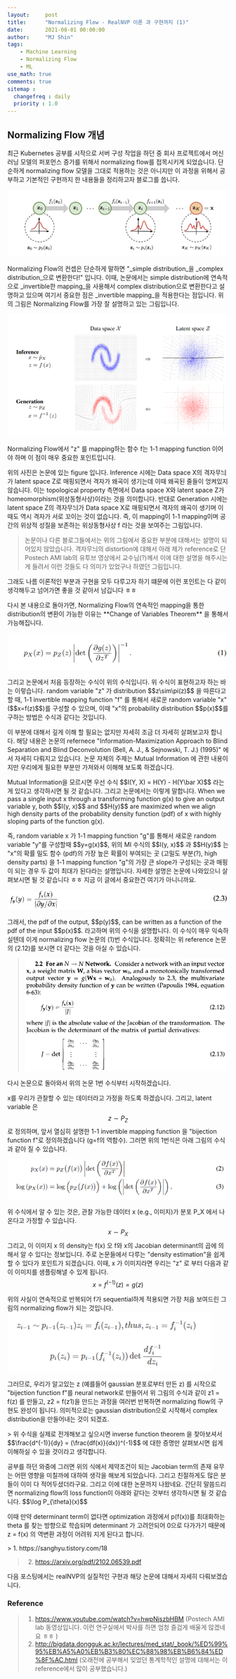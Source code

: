 ```yaml
---
layout:     post
title:      "Normalizing Flow - RealNVP 이론 과 구현까지 (1)"
date:       2021-08-01 00:00:00
author:     "MJ Shin"
tags:
    - Machine Learning
    - Normalizing Flow
    - ML
use_math: true
comments: true
sitemap :
  changefreq : daily
  priority : 1.0
---
```

## Normalizing Flow 개념 

<p> 최근 Kubernetes 공부를 시작으로 서버 구성 작업을 하던 중 회사 프로젝트에서 머신러닝 모델의 퍼포먼스 증가를 위해서 normalizing flow를 접목시키게 되었습니다. 단순하게 normalizing flow 모델을 그대로 적용하는 것은 아니지만 이 과정을 위해서 공부하고 기본적인 구현까지 한 내용들을 정리하고자 블로그를 씁니다.</p>

<img src="https://github.com/170928/170928.github.io/blob/master/_images/normalizing_flow/figure2.PNG?raw=true">

<p> Normalizing Flow의 컨셉은 단순하게 말하면 "_simple distribution_을 _complex distribution_으로 변환한다!" 입니다. 이때, 논문에서는 simple distribution에 연속적으로 _invertible한 mapping_을 사용해서 complex distribution으로 변환한다고 설명하고 있으며 여기서 중요한 점은 _invertible mapping_을 적용한다는 점입니다. 위의 그림은 Normalizing Flow를 가장 잘 설명하고 있는 그림입니다.</p>

<img src="https://github.com/170928/170928.github.io/blob/master/_images/normalizing_flow/figure1.PNG?raw=true">

<p> Normalizing Flow에서 "z" 를 mapping하는 함수 f는 1-1 mapping function 이어야 하며 이 점이 매우 중요한 포인트입니다. </p>

<p> 위의 사진은 논문에 있는 figure 입니다. Inference 시에는 Data space X의 격자무늬가 latent space Z로 매핑되면서 격자가 왜곡이 생기는데 이때 왜곡된 줄들이 엉켜있지 않습니다. 이는 topological property 측면에서 Data space X와 latent space Z가 homeomorphism(위상동형사상)이라는 것을 의미합니다. 반대로 Generation 시에는 latent space Z의 격자무늬가 Data space X로 매핑되면서 격자의 왜곡이 생기며 이때도 역시 격자가 서로 꼬이는 것이 없습니다. 즉, 이 mapping이 1-1 mapping이며 공간의 위상적 성질을 보존하는 위상동형사상 f  라는 것을 보여주는 그림입니다. </p>

> 논문이나 다른 블로그들에서는 위의 그림에서 중요한 부분에 대해서는 설명이 되어있지 않았습니다. 격자무늬의 distortion에 대해서 아래 제가 reference로 단 Postech AMI lab의 유투브 영상에서 교수님(?)께서 이에 대한 설명을 해주시는게 들려서 이런 것들도 다 의미가 있었구나 하였던 그림입니다.

<p> 그래도 나름 이론적인 부분과 구현을 모두 다루고자 하기 떄문에 이런 포인트는 다 같이 생각해두고 넘어가면 좋을 것 같아서 남깁니다 ㅎㅎ </p>

<p> 다시 본 내용으로 돌아가면, Normalizing Flow의 연속적인 mapping을 통한 distribution의 변환이 가능한 이유는 **Change of Variables Theorem** 을 통해서 가능해집니다. </p>

<img src="https://github.com/170928/170928.github.io/blob/master/_images/normalizing_flow/figure3.PNG?raw=true">

<p> 그리고 논문에서 처음 등장하는 수식이 위의 수식입니다. 위 수식이 표현하고자 하는 바는 이렇습니다. random variable "z" 가 distribution $$z\sim\pi(z)$$ 을 따른다고 할 때, 1-1 invertible mapping function "f" 를 통해서 새로운 random variable "x" ($$x=f(z)$$)를 구성할 수 있으며, 이때 "x"의 probability distribution $$p(x)$$를 구하는 방법은 수식과 같다는 것입니다. </p>

<p> 이 부분에 대해서 깊게 이해 할 필요는 없지만 자세히 조금 더 자세히 살펴보고자 합니다. 해당 내용은 논문의 refernece "Information-Maximization Approach to Blind Separation and Blind Deconvolution (Bell, A. J., & Sejnowski, T. J.) (1995)" 에서 자세히 다뤄지고 있습니다. 논문 자체의 주제는 Mutual Information 에 관한 내용이지만 우리에게 필요한 부분만 가져와서 이해해 보도록 하겠습니다. </p>

<p> Mutual Information을 모르시면 우선 수식 $$I(Y, X) = H(Y) - H(Y\bar X)$$ 라는게 있다고 생각하시면 될 것 같습니다. 그리고 논문에서는 이렇게 말합니다. When we pass a single input x through a transforming function g(x) to give an output variable y, both $$I(y, x)$$ and $$H(y)$$ are maximized when we align high density parts of the probability density function (pdf) of x with highly sloping parts of the function g(x).  </p>

<p> 즉, random variable x 가 1-1 mapping function "g"를 통해서 새로운 random variable "y"를 구성할때 $$y=g(x)$$, 위의 MI 수식의 $$I(y, x)$$ 과 $$H(y)$$ 는 "x"의 확률 밀도 함수 (pdf)의 가장 높은 확률이 부여되는 곳 (고밀도 부분(?), high density parts) 을 1-1 mapping function "g"의 가장 큰 slope가 구성되는 곳과 매핑이 되는 경우 두 값이 최대가 된다라는 설명입니다. 자세한 설명은 논문에 나와있으니 살펴보시면 될 것 같습니다 ㅎㅎ 지금 이 글에서 중요한건 여기가 아니니까요. </p>

<img src="https://github.com/170928/170928.github.io/blob/master/_images/normalizing_flow/figure4.PNG?raw=true">

<p> 그래서, the pdf of the output, $$p(y)$$, can be written as a function of the pdf of the input $$p(x)$$. 라고하며 위의 수식을 설명합니다. 이 수식이 매우 익숙하실텐데 이게 normalizing flow 논문의 (1)번 수식입니다. 정확히는 위 reference 논문의 (2.12)를 보시면 더 같다는 것을 아실 수 있습니다. </p>

> <img src="https://github.com/170928/170928.github.io/blob/master/_images/normalizing_flow/figure5.PNG?raw=true">

<p> 
다시 논문으로 돌아와서 위의 논문 1번 수식부터 시작하겠습니다.

x를 우리가 관찰할 수 있는 데이터라고 가정을 하도록 하겠습니다. 그리고, latent variable 은 $$z\sim P_Z$$ 로 정의하며, 앞서 열심히 설명한 1-1 invertible mapping function 을 "bijection function f"로 정의하겠습니다 (g=f의 역함수). 그러면 위의 1번식은 아래 그림의 수식과 같아 질 수 있습니다. 

<img src="https://github.com/170928/170928.github.io/blob/master/_images/normalizing_flow/figure6.PNG?raw=true">

위 수식에서 알 수 있는 것은, 관찰 가능한 데이터 x (e.g., 이미지)가 분포 P_X 에서 나온다고 가정할 수 있습니다. $$x\sim P_X$$ 그리고, 이 이미지 x 의 density는 f(x) 오 f와 x의 Jacobian determinant의 곱에 의해서 알 수 있다는 정보입니다. 주로 논문들에서 다루는 "density estimation"을 쉽게 할 수 있다가 포인트가 되겠습니다. 이때, x 가 이미지라면 우리는 "z" 로 부터 다음과 같이 이미지를 샘플링해낼 수 있게 됩니다. $$x = f^(-1)(z) = g(z)$$ 
</p>

<p> 
위의 사실이 연속적으로 반복되어 f가 sequential하게 적용되면 가장 처음 보여드린 그림의 normalizing flow가 되는 것입니다. 

<img src="https://github.com/170928/170928.github.io/blob/master/_images/normalizing_flow/figure7.PNG?raw=true">

그러므로, 우리가 알고있는 z (예를들어 gaussian 분포로부터 만든 z) 를 시작으로 "bijection function f"를 neural network로 만들어서 위 그림의 수식과 같이 z1 = f(z) 를 만들고, z2 = f(z1)을 만드는 과정을 여러번 반복하면 normalizing flow의 구현도 완성이 됩니다. 의미적으로는 gaussian distribution으로 시작해서 complex distribution을 만들어내는 것이 되겠죠.
</p>
> 위 수식을 실제로 전개해보고 싶으시면 inverse function theorem 을 찾아보셔서 $$\frac{d^(-1)}{dy} = (\frac{df(x)}{dx})^(-1)$$ 에 대한 증명만 살펴보시면 쉽게 이해하실 수 있을 것이라고 생각합니다.  

<p>
공부를 하던 와중에 그러면 위의 식에서 제약조건이 되는 Jacobian term의 존재 유무는 어떤 영향을 미칠까에 대하여 생각을 해보게 되었습니다. 그리고 친절하게도 많은 분들이 이미 다 적어두셨더라구요. 그리고 이에 대한 논문까지 나왔네요. 간단히 말씀드리면 normalizing flow의 loss function이 아래와 같다는 것부터 생각하시면 될 것 같습니다. $$\log P_{\theta}(x)$$

이때 만약 determinant term이 없다면 optimization 과정에서 p(f(x))를 최대화하는 theta 를 찾는 방향으로 학습되며 determinant 가 고려안되어 0으로 다가가기 때문에 z = f(x) 의 역변환 과정이 어려워 지게 된다고 합니다. 
</p>
> 1. https://sanghyu.tistory.com/18

> 2. https://arxiv.org/pdf/2102.06539.pdf

<p> 
다음 포스팅에서는 realNVP의 실질적인 구현과 해당 논문에 대해서 자세히 다뤄보겠습니다. 
</p>

### Reference 
>1. https://www.youtube.com/watch?v=hwpNjszbHBM (Postech AMI lab 동영상입니다. 이런 연구실에서 박사를 하면 엄청 즐겁게 배울게 많겠네요 ㅎㅎ )
>2. http://bigdata.dongguk.ac.kr/lectures/med_stat/_book/%ED%99%95%EB%A5%A0%EB%B3%80%EC%88%98%EB%B6%84%ED%8F%AC.html (오래전에 공부해서 잊었던 통계학적인 설명에 대해서는 이 reference에서 많이 공부했습니다.)
